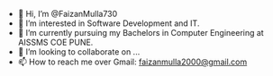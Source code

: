 - 👋 Hi, I’m @FaizanMulla730 
- 👀 I’m interested in Software Development and IT.
- 🌱 I’m currently pursuing my Bachelors in Computer Engineering at AISSMS COE PUNE.
- 💞️ I’m looking to collaborate on  ...
- 📫 How to reach me over Gmail: faizanmulla2000@gmail.com

<!---
FaizanMulla730/FaizanMulla730 is a ✨ special ✨ repository because its `README.md` (this file) appears on your GitHub profile.
You can click the Preview link to take a look at your changes.
--->
